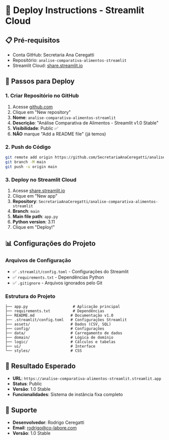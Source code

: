 # 🚀 Deploy Instructions - Streamlit Cloud

## 📋 Pré-requisitos
- Conta GitHub: Secretaria Ana Ceregatti
- Repositório: `analise-comparativa-alimentos-streamlit`
- Streamlit Cloud: [share.streamlit.io](https://share.streamlit.io)

## 🔧 Passos para Deploy

### 1. Criar Repositório no GitHub
1. Acesse [github.com](https://github.com)
2. Clique em "New repository"
3. **Nome**: `analise-comparativa-alimentos-streamlit`
4. **Descrição**: "Análise Comparativa de Alimentos - Streamlit v1.0 Stable"
5. **Visibilidade**: Public ✅
6. **NÃO** marque "Add a README file" (já temos)

### 2. Push do Código
```bash
git remote add origin https://github.com/SecretariaAnaCeregatti/analise-comparativa-alimentos-streamlit.git
git branch -M main
git push -u origin main
```

### 3. Deploy no Streamlit Cloud
1. Acesse [share.streamlit.io](https://share.streamlit.io)
2. Clique em "New app"
3. **Repository**: `SecretariaAnaCeregatti/analise-comparativa-alimentos-streamlit`
4. **Branch**: `main`
5. **Main file path**: `app.py`
6. **Python version**: 3.11
7. Clique em "Deploy!"

## 📊 Configurações do Projeto

### **Arquivos de Configuração**
- ✅ `.streamlit/config.toml` - Configurações do Streamlit
- ✅ `requirements.txt` - Dependências Python
- ✅ `.gitignore` - Arquivos ignorados pelo Git

### **Estrutura do Projeto**
```
├── app.py                    # Aplicação principal
├── requirements.txt          # Dependências
├── README.md                # Documentação v1.0
├── .streamlit/config.toml   # Configurações Streamlit
├── assets/                  # Dados (CSV, SQL)
├── config/                  # Configurações
├── data/                    # Carregamento de dados
├── domain/                  # Lógica de domínio
├── logic/                   # Cálculos e tabelas
├── ui/                      # Interface
└── styles/                  # CSS
```

## 🎯 Resultado Esperado
- **URL**: `https://analise-comparativa-alimentos-streamlit.streamlit.app`
- **Status**: Public
- **Versão**: 1.0 Stable
- **Funcionalidades**: Sistema de instância fixa completo

## 📧 Suporte
- **Desenvolvedor**: Rodrigo Ceregatti
- **Email**: rodrigo@co-labore.com
- **Versão**: 1.0 Stable
